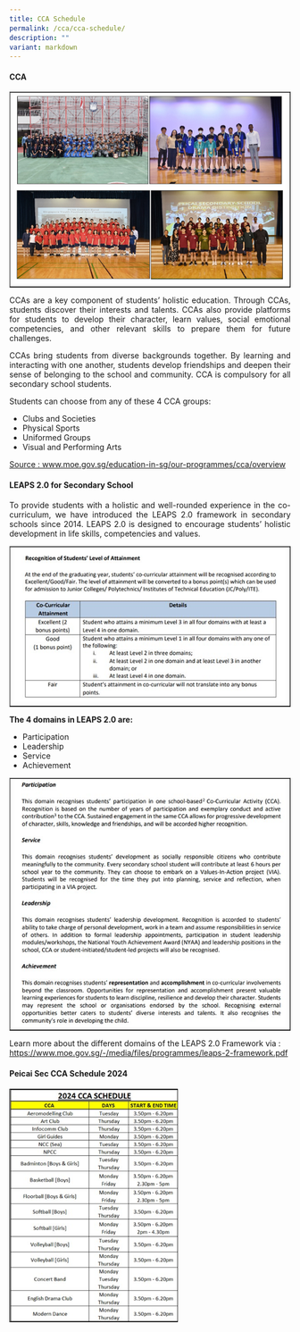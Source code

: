 ```yaml
---
title: CCA Schedule
permalink: /cca/cca-schedule/
description: ""
variant: markdown
---
```

<h4><strong>CCA</strong></h4>
<table style="border-collapse: collapse; width: 100%;" border="1">
<tbody>
<tr>
<td style="width: 80%;"><img src="/images/CCA_image_1v.jpg"></td>
</tr>
</tbody>
</table>
<p></p><p align="justify">CCAs are a key component of students’ holistic education. Through CCAs, students discover their interests and talents. CCAs also provide platforms for students to develop their character, learn values, social emotional competencies, and other relevant skills to prepare them for future challenges.</p>
<p></p><p align="justify">CCAs bring students from diverse backgrounds together. By learning and interacting with one another, students develop friendships and deepen their sense of belonging to the school and community. CCA is compulsory for all secondary school students. </p>
<p>Students can choose from any of these 4 CCA groups:</p>
<ul>
<li>Clubs and Societies</li>
<li>Physical Sports</li>
<li>Uniformed Groups</li>
<li>Visual and Performing Arts</li>
</ul>
<p><a rel="noopener" target="_blank" href="https://www.moe.gov.sg/education-in-sg/our-programmes/cca/overview">Source : www.moe.gov.sg/education-in-sg/our-programmes/cca/overview</a>
</p><h4>LEAPS 2.0 for Secondary School</h4>
<p></p><p align="justify">To provide students with a holistic and well-rounded experience in the co-curriculum, we have introduced the LEAPS 2.0 framework in secondary schools since 2014. LEAPS 2.0 is designed to encourage students’ holistic development in life skills, competencies and values.</p>
<table style="border-collapse: collapse; width: 100%;" border="1">
<tbody>
<tr>
<td style="width: 100%;"><img src="/images/CCA_image_2.jpg"></td>
</tr>
</tbody>
</table>
<p><b>The 4 domains in LEAPS 2.0 are:</b></p>
<ul>
<li>Participation</li>
<li>Leadership</li>
<li>Service</li>
<li>Achievement</li>
</ul>
<table style="border-collapse: collapse; width: 100%;" border="1">
<tbody>
<tr>
<td style="width: 100%;"><img src="/images/CCA_image_3.jpg"></td>
</tr>
</tbody>
</table>
<p>Learn more about the different domains of the LEAPS 2.0 Framework via  : <a rel="noopener" target="_blank" href="https://www.moe.gov.sg/-/media/files/programmes/leaps-2-framework.pdf"> https://www.moe.gov.sg/-/media/files/programmes/leaps-2-framework.pdf</a></p>
<h4><strong>Peicai Sec CCA Schedule 2024   </strong></h4>
<img src="/images/CCA_image_4.jpg" style="width: 60%;">